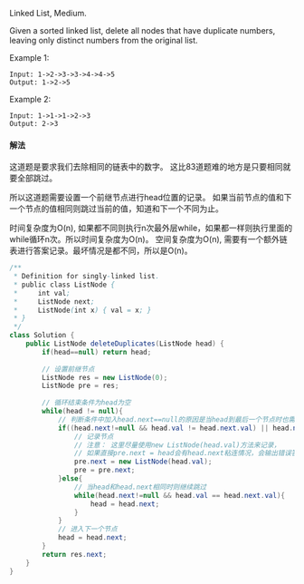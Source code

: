Linked List, 
Medium.

Given a sorted linked list, delete all nodes that have duplicate numbers, leaving only distinct numbers from the original list.

Example 1:
```
Input: 1->2->3->3->4->4->5
Output: 1->2->5
```
Example 2:
```
Input: 1->1->1->2->3
Output: 2->3
```

#### 解法
这道题是要求我们去除相同的链表中的数字。
这比83道题难的地方是只要相同就要全部跳过。

所以这道题需要设置一个前继节点进行head位置的记录。
如果当前节点的值和下一个节点的值相同则跳过当前的值，知道和下一个不同为止。

时间复杂度为O(n), 如果都不同则执行n次最外层while，如果都一样则执行里面的while循环n次。所以时间复杂度为O(n)。
空间复杂度为O(n), 需要有一个额外链表进行答案记录。最坏情况是都不同，所以是O(n)。

```java
/**
 * Definition for singly-linked list.
 * public class ListNode {
 *     int val;
 *     ListNode next;
 *     ListNode(int x) { val = x; }
 * }
 */
class Solution {
    public ListNode deleteDuplicates(ListNode head) {
        if(head==null) return head;
        
        // 设置前继节点
        ListNode res = new ListNode(0);    
        ListNode pre = res;
        
        // 循环结束条件为head为空
        while(head != null){
            // 判断条件中加入head.next==null的原因是当head到最后一个节点时也需要进行记录
            if((head.next!=null && head.val != head.next.val) || head.next==null){
                // 记录节点
                // 注意： 这里尽量使用new ListNode(head.val)方法来记录，
                // 如果直接pre.next = head会有head.next粘连情况，会输出错误答案
                pre.next = new ListNode(head.val);
                pre = pre.next;
            }else{
                // 当head和head.next相同时则继续跳过
                while(head.next!=null && head.val == head.next.val){
                    head = head.next;
                }
            }
            // 进入下一个节点
            head = head.next;
        }
        return res.next;
    }
}
```

